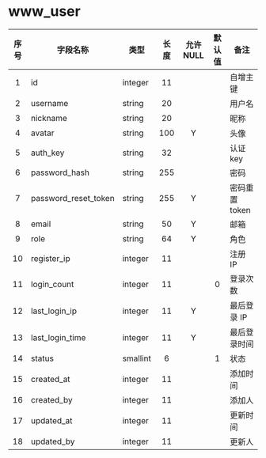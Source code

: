 www_user
========
| 序号 | 字段名称 | 类型 | 长度 | 允许 NULL | 默认值 | 备注 | 
| :---: | --- | --- | :---: | :---: | :---: | --- | 
|  1 | id                   | integer  | 11  |   |   | 自增主键 | 
|  2 | username             | string   | 20  |   |   | 用户名  | 
|  3 | nickname             | string   | 20  |   |   | 昵称     | 
|  4 | avatar               | string   | 100 | Y |   | 头像     | 
|  5 | auth_key             | string   | 32  |   |   | 认证 key | 
|  6 | password_hash        | string   | 255 |   |   | 密码     | 
|  7 | password_reset_token | string   | 255 | Y |   | 密码重置 token | 
|  8 | email                | string   | 50  | Y |   | 邮箱     | 
|  9 | role                 | string   | 64  | Y |   | 角色     | 
| 10 | register_ip          | integer  | 11  |   |   | 注册 IP  | 
| 11 | login_count          | integer  | 11  |   | 0 | 登录次数 | 
| 12 | last_login_ip        | integer  | 11  | Y |   | 最后登录 IP | 
| 13 | last_login_time      | integer  | 11  | Y |   | 最后登录时间 | 
| 14 | status               | smallint | 6   |   | 1 | 状态     | 
| 15 | created_at           | integer  | 11  |   |   | 添加时间 | 
| 16 | created_by           | integer  | 11  |   |   | 添加人  | 
| 17 | updated_at           | integer  | 11  |   |   | 更新时间 | 
| 18 | updated_by           | integer  | 11  |   |   | 更新人  | 
